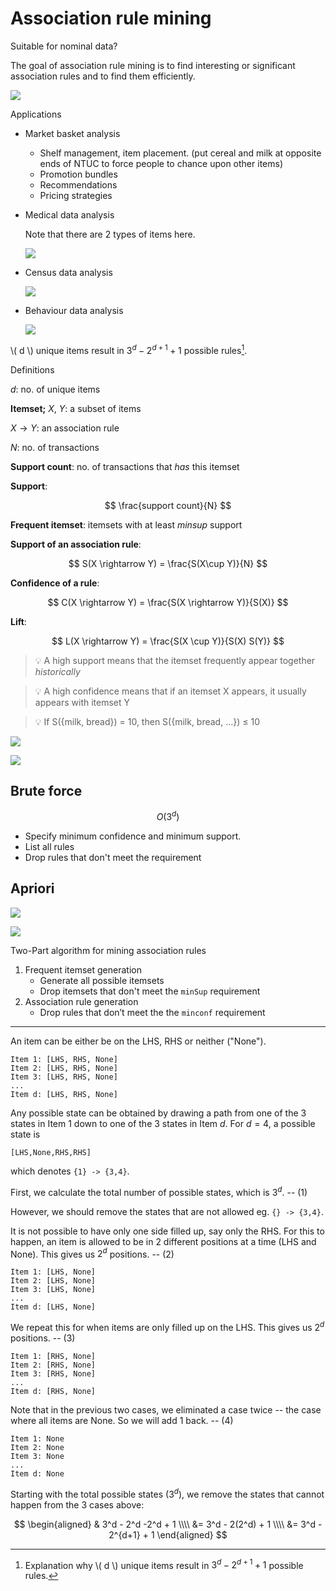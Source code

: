 # Association rule mining

Suitable for nominal data?  

The goal of association rule mining is to find interesting or significant association rules and to find them efficiently.

![](./arm-01.png)

Applications

- Market basket analysis
    - Shelf management, item placement. (put cereal and milk at opposite ends of NTUC to force people to chance upon other items)
    - Promotion bundles
    - Recommendations
    - Pricing strategies
- Medical data analysis
    
    Note that there are 2 types of items here.
    
    ![](./arm-02.png)
    
- Census data analysis
    
    ![](./arm-03.png)
    
- Behaviour data analysis
    
    ![](./arm-04.png)
    

\\( d \\) unique items result in $3^d - 2^{d+1} + 1$ possible rules[^allcombinations].
    

Definitions

$d$: no. of unique items

**Itemset;** $X$, $Y$: a subset of items

$X \rightarrow Y$: an association rule

$N$: no. of transactions

**Support count**: no. of transactions that *has* this itemset

**Support**: 

$$
\frac{support count}{N}
$$

**Frequent itemset**: itemsets with at least $minsup$ support

**Support of an association rule**:

$$
S(X \rightarrow Y) = \frac{S(X\cup Y)}{N}
$$

**Confidence of a rule**: 

$$
C(X \rightarrow Y) = \frac{S(X \rightarrow Y)}{S(X)}
$$

**Lift**:

$$
L(X \rightarrow Y) = \frac{S(X \cup Y)}{S(X) S(Y)}
$$

> 💡 A high support means that the itemset frequently appear together *historically*

> 💡 A high confidence means that if an itemset X appears, it usually appears with itemset Y

> 💡 If S({milk, bread}) = 10, then S({milk, bread, ...}) ≤ 10

![](./arm-05.png)

![](./arm-06.png)

## Brute force

$$O(3^d)$$

- Specify minimum confidence and minimum support.
- List all rules
- Drop rules that don't meet the requirement

## Apriori

![](./arm-07.png)

![](./arm-08.png)

Two-Part algorithm for mining association rules

1. Frequent itemset generation
    - Generate all possible itemsets
    - Drop itemsets that don't meet the `minSup` requirement
2. Association rule generation
    - Drop rules that don’t meet the the `minconf` requirement

---

[^allcombinations]: Explanation why \\( d \\) unique items result in $3^d - 2^{d+1} + 1$ possible rules.

An item can be either be on the LHS, RHS or neither ("None").

```
Item 1: [LHS, RHS, None]
Item 2: [LHS, RHS, None]
Item 3: [LHS, RHS, None]
...
Item d: [LHS, RHS, None]
```

Any possible state can be obtained by drawing a path from one of the 3 states in Item 1 down to one of the 3 states in Item $d$. For $d=4$, a possible state is

`[LHS,None,RHS,RHS]`

which denotes `{1} -> {3,4}`.

First, we calculate the total number of possible states, which is  $3^d$. -- (1)

However, we should remove the states that are not allowed eg. `{} -> {3,4}`.

It is not possible to have only one side filled up, say only the RHS. For this to happen, an item is allowed to be in 2 different positions at a time (LHS and None). This gives us $2^d$ positions. -- (2)

```
Item 1: [LHS, None]
Item 2: [LHS, None]
Item 3: [LHS, None]
...
Item d: [LHS, None]
```

We repeat this for when items are only filled up on the LHS. This gives us $2^d$ positions. -- (3)

```
Item 1: [RHS, None]
Item 2: [RHS, None]
Item 3: [RHS, None]
...
Item d: [RHS, None]
```

Note that in the previous two cases, we eliminated a case twice -- the case where all items are None. So we will add 1 back. -- (4)

```
Item 1: None
Item 2: None
Item 3: None
...
Item d: None
```

Starting with the total possible states ($3^d$), we remove the states that cannot happen from the 3 cases above:

$$
\begin{aligned}
& 3^d - 2^d -2^d + 1 \\\\
&= 3^d - 2(2^d) + 1 \\\\
&= 3^d - 2^{d+1} + 1
\end{aligned}
$$